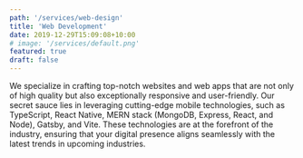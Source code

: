 ```yaml
---
path: '/services/web-design'
title: 'Web Development'
date: 2019-12-29T15:09:08+10:00
# image: '/services/default.png'
featured: true
draft: false
---
```


We specialize in crafting top-notch websites and web apps that are not only of high quality but also exceptionally responsive and user-friendly. Our secret sauce lies in leveraging cutting-edge mobile technologies, such as TypeScript, React Native, MERN stack (MongoDB, Express, React, and Node), Gatsby, and Vite. These technologies are at the forefront of the industry, ensuring that your digital presence aligns seamlessly with the latest trends in upcoming industries.

